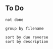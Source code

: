
## To Do
```tasks
not done

group by filename

sort by due reverse
sort by description
```



<!--plugin doesn't work, wait until its prs are merged-->
<!--
```toggl
SUMMARY WEEK
TITLE "Time this Week"
```



```toggl
LIST TODAY
GROUP BY PROJECT
TITLE "Time Today"
```
-->


